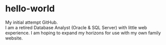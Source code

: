 # hello-world
My initial attempt GitHub.  
I am a retired Database Analyst (Oracle & SQL Server) with little web experience.  I am hoping to expand my horizons for use with my own family website.
